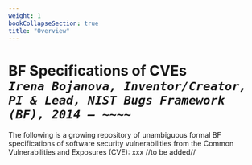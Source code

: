 ```yaml
---
weight: 1
bookCollapseSection: true
title: "Overview"
---
```

# BF Specifications of CVEs <br/> _`Irena Bojanova, Inventor/Creator, PI & Lead, NIST Bugs Framework (BF), 2014 – ~~~~`_

The following is a growing repository of unambiguous formal BF specifications of software security vulnerabilities from the Common Vulnerabilities and Exposures (CVE):
xxx
//to be added//
